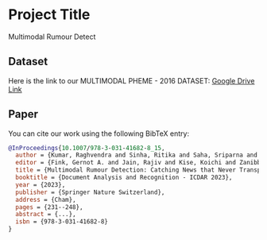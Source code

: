 # Project Title

Multimodal Rumour Detect
## Dataset

Here is the link to our MULTIMODAL PHEME - 2016 DATASET: [Google Drive Link](https://drive.google.com/file/d/1XR7g6UL8_4yqvo12alQn2iqmWvHb6iKr/view)

## Paper

You can cite our work using the following BibTeX entry:

```bibtex
@InProceedings{10.1007/978-3-031-41682-8_15,
  author = {Kumar, Raghvendra and Sinha, Ritika and Saha, Sriparna and Jatowt, Adam},
  editor = {Fink, Gernot A. and Jain, Rajiv and Kise, Koichi and Zanibbi, Richard},
  title = {Multimodal Rumour Detection: Catching News that Never Transpired!},
  booktitle = {Document Analysis and Recognition - ICDAR 2023},
  year = {2023},
  publisher = {Springer Nature Switzerland},
  address = {Cham},
  pages = {231--248},
  abstract = {...},
  isbn = {978-3-031-41682-8}
}

